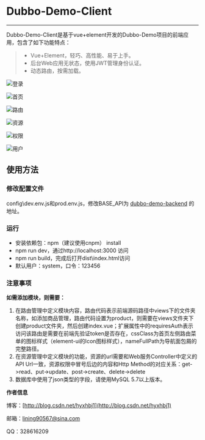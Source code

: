 # Dubbo-Demo-Client

------

Dubbo-Demo-Client是基于vue+element开发的Dubbo-Demo项目的前端应用，包含了如下功能特点：

> * Vue+Element，轻巧、高性能、易于上手。
> * 后台Web应用无状态，使用JWT管理身份认证。
> * 动态路由，按需加载。

![登录](https://github.com/lining90567/dubbo-demo-client/blob/master/screenshots/login.png)

![首页](https://github.com/lining90567/dubbo-demo-client/blob/master/screenshots/index.png)

![路由](https://github.com/lining90567/dubbo-demo-client/blob/master/screenshots/router.png)

![资源](https://github.com/lining90567/dubbo-demo-client/blob/master/screenshots/resource.png)

![权限](https://github.com/lining90567/dubbo-demo-client/blob/master/screenshots/permission.png)

![用户](https://github.com/lining90567/dubbo-demo-client/blob/master/screenshots/user.png)

## 使用方法

### 修改配置文件

config\dev.env.js和prod.env.js，修改BASE_API为 [dubbo-demo-backend](https://github.com/lining90567/dubbo-demo-server/tree/master/dubbo-demo-backend) 的地址。

### 运行

 - 安装依赖包：npm（建议使用cnpm） install
 - npm run dev，通过http://localhost:3000 访问
 - npm run build，完成后打开dist\index.html访问
 - 默认用户：system，口令：123456

### 注意事项

**如需添加模块，则需要：**

 1. 在路由管理中定义模块内容，路由代码表示前端源码路径中views下的文件夹名称，如添加商品管理，路由代码设置为product，则需要在views文件夹下创建product文件夹，然后创建index.vue；扩展属性中的requiresAuth表示访问该路由是需要在前端先验证token是否存在，cssClass为首页左侧路由菜单的图标样式（element-ui的Icon图标样式），nameFullPath为导航面包屑的完整路径。
 2. 在资源管理中定义模块的功能，资源的url需要和Web服务Controller中定义的API Url一致，资源权限中冒号后边的内容和Http Method的对应关系：get->read、put->update、post->create、delete->delete
 3. 数据库中使用了json类型的字段，请使用MySQL 5.7以上版本。
 
**作者信息**

博客：[http://blog.csdn.net/hyxhbj1](http://blog.csdn.net/hyxhbj1)

邮箱：lining90567@sina.com

QQ：328616209